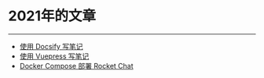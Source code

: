 # 2021年的文章

---

* [使用 Docsify 写笔记](posts/2021/docsify)
* [使用 Vuepress 写笔记](posts/2021/vuepress)
* [Docker Compose 部署 Rocket Chat](posts/2021/rocketchat)